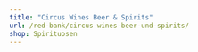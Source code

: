 ```yaml
---
title: "Circus Wines Beer & Spirits"
url: /red-bank/circus-wines-beer-und-spirits/
shop: Spirituosen
---
```

